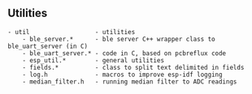 ## Utilities

    - util                  - utilities 
        - ble_server.*      - ble server C++ wrapper class to ble_uart_server (in C)
        - ble_uart_server.* - code in C, based on pcbreflux code
        - esp_util.*        - general utilities
        - fields.*          - class to split text delimited in fields
        - log.h             - macros to improve esp-idf logging
        - median_filter.h   - running median filter to ADC readings